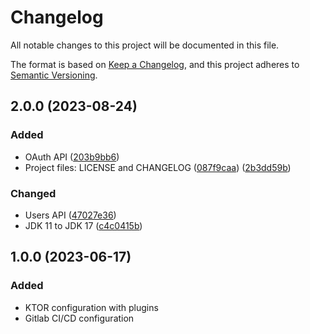 # Changelog

All notable changes to this project will be documented in this file.

The format is based on [Keep a Changelog](https://keepachangelog.com/en/1.1.0/), and this project adheres to [Semantic Versioning](https://semver.org/spec/v2.0.0.html).

## 2.0.0 (2023-08-24)

### Added

- OAuth API ([203b9bb6](https://gitlab.com/ShowMeYourCodeYouTube/ktor-demo/-/commit/203b9bb68c4a374fc32cc823fe3effc2486e4d84))
- Project files: LICENSE and CHANGELOG ([087f9caa](https://gitlab.com/ShowMeYourCodeYouTube/ktor-demo/-/commit/087f9caae57c4e96291de3d88faaea2c307616bc)) ([2b3dd59b](https://gitlab.com/ShowMeYourCodeYouTube/ktor-demo/-/commit/2b3dd59bf534be825a55c9915b929a3e306968f8))

### Changed

- Users API ([47027e36](https://gitlab.com/ShowMeYourCodeYouTube/ktor-demo/-/commit/47027e36659c15c5cc6c4d11a9184ea63a434c7a))
- JDK 11 to JDK 17 ([c4c0415b](https://gitlab.com/ShowMeYourCodeYouTube/ktor-demo/-/commit/c4c0415bedad266610591302363a6c7df0ebfff8))


## 1.0.0 (2023-06-17)

### Added

- KTOR configuration with plugins
- Gitlab CI/CD configuration

